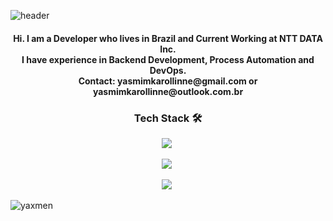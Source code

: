 ![header](https://capsule-render.vercel.app/api?type=waving&color=363636&height=150&section=header&text=Welcome&fontSize=30&fontAlign=85&fontColor=A9A9A9)


<h4 align="center">
Hi. I am a Developer who lives in Brazil and Current Working at NTT DATA Inc. <br>
I have experience in Backend Development, Process Automation and DevOps. <br>
Contact: yasmimkarollinne@gmail.com or yasmimkarollinne@outlook.com.br </h4>


<h3 align="center">Tech Stack 🛠</h3>

<p align="center">
<img src="https://devicons.dev.br/icons?icon=Azure,AWS,VSCode,Eclipse,Selenium,Python,Powershell,Java,HTML,Bash,CS&size=40&theme=dark"/></a>&nbsp
</p>
<p align="center">
<img src="https://devicons.dev.br/icons?icon=Ansible,FastAPI,Docker,PostgreSQL,MySQL,Linux,Regex,Grafana&size=40&theme=dark"/></a>&nbsp
</p>
<p align="center">
<img src="https://devicons.dev.br/icons?icon=Github,Git,Firebase,Photoshop&size=40&theme=dark"/></a>&nbsp 
</p>


<img align="center" src="https://github-readme-stats.vercel.app/api/top-langs?username=yaxmen&show_icons=true&locale=en&layout=compact&theme=dark" alt="yaxmen" />